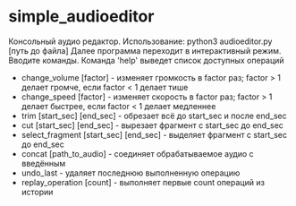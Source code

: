 # simple_audioeditor
Консольный аудио редактор.
Использование: python3 audioeditor.py [путь до файла]
Далее программа переходит в интерактивный режим.  
Вводите команды. Команда 'help' выведет список доступных операций  
- change_volume [factor] - изменяет громкость в factor раз; factor > 1 делает громче, если factor < 1 делает тише
- change_speed [factor] - изменяет скорость в factor раз; factor > 1 делает быстрее, если factor < 1 делает медленнее
- trim [start_sec] [end_sec] - обрезает всё до start_sec и после end_sec
- cut [start_sec] [end_sec] - вырезает фрагмент с start_sec до end_sec
- select_fragment [start_sec] [end_sec] - выделяет фрагмент с start_sec до end_sec
- concat [path_to_audio] - соединяет обрабатываемое аудио с введённым
- undo_last - удаляет последнюю выполненную операцию
- replay_operation [count] - выполняет первые count операций из истории
